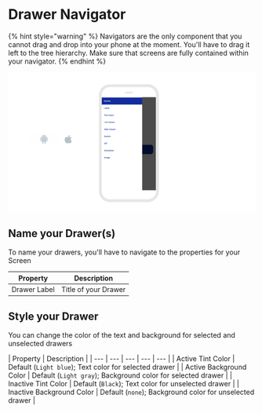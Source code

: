 # Drawer Navigator

{% hint style="warning" %}
Navigators are the only component that you cannot drag and drop into your phone at the moment. You'll have to drag it left to the tree hierarchy. Make sure that screens are fully contained within your navigator.
{% endhint %}

![](../../../../.gitbook/assets/thunkable-documentation-exhibits-83.png)

## Name your Drawer\(s\)

To name your drawers, you'll have to navigate to the properties for your Screen

| Property | Description |
| --- | --- |
| Drawer Label | Title of your Drawer |

## Style your Drawer

You can change the color of the text and background for selected and unselected drawers

| Property | Description |
| --- | --- | --- | --- | --- |
| Active Tint Color | Default \(`Light blue`\); Text color for selected drawer |
| Active Background Color | Default \(`Light gray`\); Background color for selected drawer |
| Inactive Tint Color | Default \(`Black`\); Text color for unselected drawer |
| Inactive Background Color | Default \(`none`\); Background color for unselected drawer |

